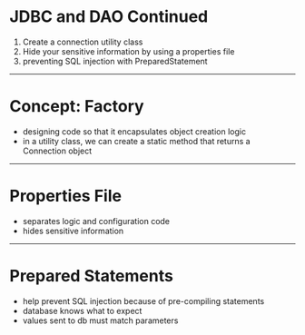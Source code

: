 # JDBC and DAO Continued
1. Create a connection utility class
2. Hide your sensitive information by using a properties file
3. preventing SQL injection with PreparedStatement

---
# Concept: Factory
- designing code so that it encapsulates object creation logic
- in a utility class, we can create a static method that returns a Connection object

---
# Properties File
- separates logic and configuration code
- hides sensitive information

---
# Prepared Statements
- help prevent SQL injection because of pre-compiling statements
- database knows what to expect
- values sent to db must match parameters